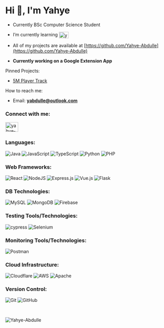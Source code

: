 <h1 align="left">Hi 👋, I'm Yahye</h1>

- Currently BSc Computer Science Student
- I’m currently learning <img align="center" src="https://raw.githubusercontent.com/rahuldkjain/github-profile-readme-generator/master/src/images/icons/ProgrammingLanguages/go.svg" alt="yahye-abdulle" height="20" width="30" />

- All of my projects are available at [https://github.com/Yahye-Abdulle](https://github.com/Yahye-Abdulle)

- **Currently working on a Google Extension App**

Pinned Projects:
  
- [5M Player Track](https://github.com/Yahye-Abdulle/5M-Player-Tracker/tree/main)

How to reach me:
- Email: **yabdulle@outlook.com**

<h3 align="left">Connect with me:</h3>
<p align="left">
<a href="https://linkedin.com/in/yahye-abdulle" target="blank"><img align="center" src="https://raw.githubusercontent.com/rahuldkjain/github-profile-readme-generator/master/src/images/icons/Social/linked-in-alt.svg" alt="yahye-abdulle" height="30" width="40" /></a>
</p>

### Languages:
![Java](https://img.shields.io/badge/java-%23ED8B00.svg?style=for-the-badge&logo=openjdk&logoColor=white)
![JavaScript](https://img.shields.io/badge/javascript-%23323330.svg?style=for-the-badge&logo=javascript&logoColor=%23F7DF1E)
![TypeScript](https://img.shields.io/badge/typescript-%23007ACC.svg?style=for-the-badge&logo=typescript&logoColor=white)
![Python](https://img.shields.io/badge/python-3670A0?style=for-the-badge&logo=python&logoColor=ffdd54)
![PHP](https://img.shields.io/badge/php-%23777BB4.svg?style=for-the-badge&logo=php&logoColor=white)
 
### Web Frameworks:
![React](https://img.shields.io/badge/react-%2320232a.svg?style=for-the-badge&logo=react&logoColor=%2361DAFB)
![NodeJS](https://img.shields.io/badge/node.js-6DA55F?style=for-the-badge&logo=node.js&logoColor=white)
![Express.js](https://img.shields.io/badge/express.js-%23404d59.svg?style=for-the-badge&logo=express&logoColor=%2361DAFB)
![Vue.js](https://img.shields.io/badge/vuejs-%2335495e.svg?style=for-the-badge&logo=vuedotjs&logoColor=%234FC08D)
![Flask](https://img.shields.io/badge/flask-%23000.svg?style=for-the-badge&logo=flask&logoColor=white)

### DB Technologies:
![MySQL](https://img.shields.io/badge/mysql-%2300f.svg?style=for-the-badge&logo=mysql&logoColor=white)
![MongoDB](https://img.shields.io/badge/MongoDB-%234ea94b.svg?style=for-the-badge&logo=mongodb&logoColor=white)
![Firebase](https://img.shields.io/badge/firebase-%23039BE5.svg?style=for-the-badge&logo=firebase)

### Testing Tools/Technologies:
![cypress](https://img.shields.io/badge/-cypress-%23E5E5E5?style=for-the-badge&logo=cypress&logoColor=058a5e)
![Selenium](https://img.shields.io/badge/-selenium-%43B02A?style=for-the-badge&logo=selenium&logoColor=white)

### Monitoring Tools/Technologies:
![Postman](https://img.shields.io/badge/Postman-FF6C37?style=for-the-badge&logo=postman&logoColor=white)

### Cloud Infrastructure:
![Cloudflare](https://img.shields.io/badge/Cloudflare-F38020?style=for-the-badge&logo=Cloudflare&logoColor=white)
![AWS](https://img.shields.io/badge/AWS-%23FF9900.svg?style=for-the-badge&logo=amazon-aws&logoColor=white)
![Apache](https://img.shields.io/badge/apache-%23D42029.svg?style=for-the-badge&logo=apache&logoColor=white)

### Version Control:
![Git](https://img.shields.io/badge/git-%23F05033.svg?style=for-the-badge&logo=git&logoColor=white)
![GitHub](https://img.shields.io/badge/github-%23121011.svg?style=for-the-badge&logo=github&logoColor=white)

<br>

![Yahye-Abdulle](https://komarev.com/ghpvc/?username=yahye-abdulle&label=Profile%20views&color=47e3ff&style=for-the-badge)
